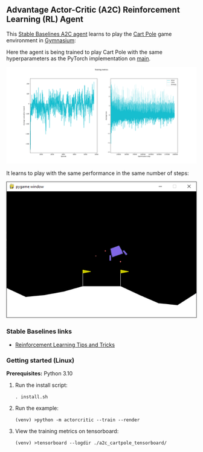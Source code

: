 ## Advantage Actor-Critic (A2C) Reinforcement Learning (RL) Agent

This [Stable Baselines A2C agent](https://stable-baselines3.readthedocs.io/en/master/modules/a2c.html) learns to play the [Cart Pole](https://gymnasium.farama.org/environments/classic_control/cart_pole/) game environment in [Gymnasium](https://gymnasium.farama.org/content/basic_usage/):

Here the agent is being trained to play Cart Pole with the same hyperparameters as the PyTorch implementation on [main](https://github.com/alpine-chamois/actor-critic/tree/main).

![Training metrics](images/training-metrics.png)

It learns to play with the same performance in the same number of steps:

![Evaluations](images/evaluation.png)

### Stable Baselines links
* [Reinforcement Learning Tips and Tricks](https://stable-baselines3.readthedocs.io/en/master/guide/rl_tips.html)

### Getting started (Linux)

__Prerequisites:__ Python 3.10 

1. Run the install script:
    ```
    . install.sh
    ```
1. Run the example:
    ```
    (venv) >python -m actorcritic --train --render
    ```
1. View the training metrics on tensorboard:
    ```
   (venv) >tensorboard --logdir ./a2c_cartpole_tensorboard/
    ```

